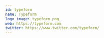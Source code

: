 ```yaml
---
id: typeform
name: Typeform
logo_image: typeform.png
web: https://typeform.com
twitter: https://www.twitter.com/typeform/
---
```

